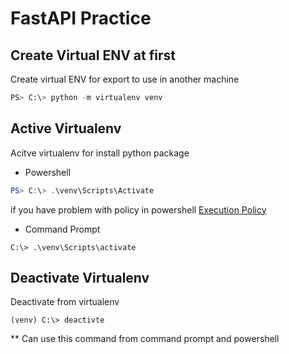 # FastAPI Practice
## Create Virtual ENV at first
Create virtual ENV for export to use in another machine
``` python
PS> C:\> python -m virtualenv venv
```
## Active Virtualenv
Acitve virtualenv for install python package
- Powershell
``` powershell
PS> C:\> .\venv\Scripts\Activate
```
if you have problem with policy in powershell [Execution Policy](https:/go.microsoft.com/fwlink/?LinkID=135170)

- Command Prompt
``` Command Prompt
C:\> .\venv\Scripts\activate
```
## Deactivate Virtualenv
Deactivate from virtualenv
``` Command Prompt
(venv) C:\> deactivte
```
** Can use this command from command prompt and powershell